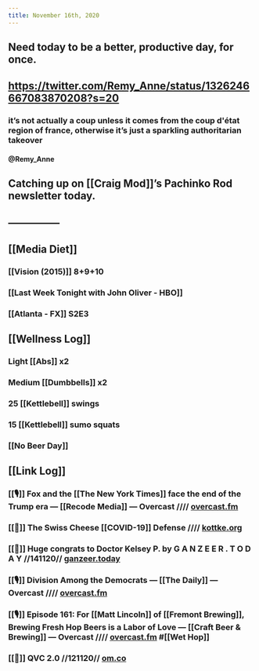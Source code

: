 ```yaml
---
title: November 16th, 2020
---
```


## Need today to be a better, productive day, for once. 

## https://twitter.com/Remy_Anne/status/1326246667083870208?s=20
### it’s not actually a coup unless it comes from the coup d'état region of france, otherwise it’s just a sparkling authoritarian takeover
#### @Remy_Anne

## Catching up on [[Craig Mod]]’s Pachinko Rod newsletter today. 

## —————

## [[Media Diet]]
### [[Vision (2015)]] 8+9+10

### [[Last Week Tonight with John Oliver - HBO]]

### [[Atlanta - FX]] S2E3

## [[Wellness Log]]
### Light [[Abs]] x2

### Medium [[Dumbbells]] x2

### 25 [[Kettlebell]] swings 

### 15 [[Kettlebell]] sumo squats 

### [[No Beer Day]]

## [[Link Log]]
### [[🎙]] Fox and the [[The New York Times]] face the end of the Trump era — [[Recode Media]] — Overcast //// [overcast.fm](https://overcast.fm/+QL2f6mixc)

### [[📰]] The Swiss Cheese [[COVID-19]] Defense //// [kottke.org](https://kottke.org/20/11/the-swiss-cheese-covid-19-defense)

### [[📰]] Huge congrats to Doctor Kelsey P. by G A N Z E E R . T O D A Y //141120// [ganzeer.today](https://ganzeer.today/i-snap-as-flb92gee-jpg?pk_campaign=rss-feed)

### [[🎙]] Division Among the Democrats — [[The Daily]] — Overcast //// [overcast.fm](https://overcast.fm/+LHyfezHyA)

### [[🎙]] Episode 161: For [[Matt Lincoln]] of [[Fremont Brewing]], Brewing Fresh Hop Beers is a Labor of Love — [[Craft Beer & Brewing]] — Overcast //// [overcast.fm](https://overcast.fm/+Ko9kabm04) #[[Wet Hop]]

### [[📰]] QVC 2.0 //121120// [om.co](https://om.co/2020/11/12/qvc-2-0/)
